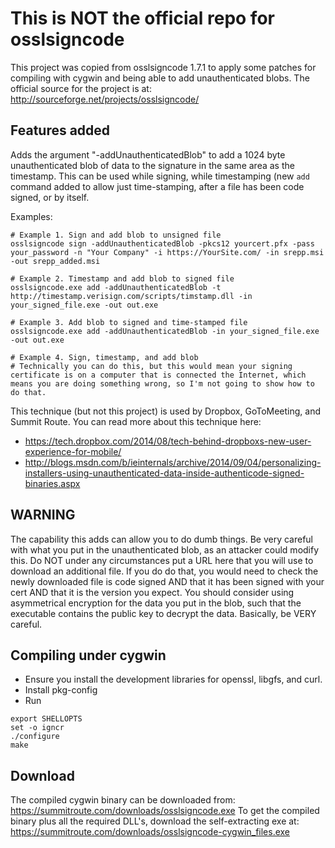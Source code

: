 # This is NOT the official repo for osslsigncode  
This project was copied from osslsigncode 1.7.1 to apply some patches for compiling with cygwin and being able to add unauthenticated blobs.  The official source for the project is at: http://sourceforge.net/projects/osslsigncode/

## Features added
Adds the argument "-addUnauthenticatedBlob" to add a 1024 byte unauthenticated blob of data to the signature in the same area as the timestamp.  This can be used while signing, while timestamping (new `add` command added to allow just time-stamping, after a file has been code signed, or by itself.

Examples:
```
# Example 1. Sign and add blob to unsigned file
osslsigncode sign -addUnauthenticatedBlob -pkcs12 yourcert.pfx -pass your_password -n "Your Company" -i https://YourSite.com/ -in srepp.msi -out srepp_added.msi
```

```
# Example 2. Timestamp and add blob to signed file 
osslsigncode.exe add -addUnauthenticatedBlob -t http://timestamp.verisign.com/scripts/timstamp.dll -in your_signed_file.exe -out out.exe
```

```
# Example 3. Add blob to signed and time-stamped file 
osslsigncode.exe add -addUnauthenticatedBlob -in your_signed_file.exe -out out.exe
```

```
# Example 4. Sign, timestamp, and add blob
# Technically you can do this, but this would mean your signing certificate is on a computer that is connected the Internet, which means you are doing something wrong, so I'm not going to show how to do that.

```

This technique (but not this project) is used by Dropbox, GoToMeeting, and Summit Route.  You can read more about this technique here:

- https://tech.dropbox.com/2014/08/tech-behind-dropboxs-new-user-experience-for-mobile/
- http://blogs.msdn.com/b/ieinternals/archive/2014/09/04/personalizing-installers-using-unauthenticated-data-inside-authenticode-signed-binaries.aspx


## WARNING
The capability this adds can allow you to do dumb things.  Be very careful with what you put in the unauthenticated blob, as an attacker could modify this.  Do NOT under any circumstances put a URL here that you will use to download an additional file.  If you do do that, you would need to check the newly downloaded file is code signed AND that it has been signed with your cert AND that it is the version you expect.  You should consider using asymmetrical encryption for the data you put in the blob, such that the executable contains the public key to decrypt the data.  Basically, be VERY careful.  


## Compiling under cygwin

- Ensure you install the development libraries for openssl, libgfs, and curl.
- Install pkg-config
- Run
```
export SHELLOPTS
set -o igncr
./configure
make
```

## Download
The compiled cygwin binary can be downloaded from: https://summitroute.com/downloads/osslsigncode.exe
To get the compiled binary plus all the required DLL's, download the self-extracting exe at: https://summitroute.com/downloads/osslsigncode-cygwin_files.exe